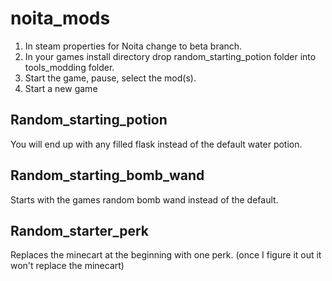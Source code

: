 # noita_mods

1. In steam properties for Noita change to beta branch.
2. In your games install directory drop random_starting_potion folder into tools_modding folder.
3. Start the game, pause, select the mod(s).
4. Start a new game


## Random_starting_potion

You will end up with any filled flask instead of the default water potion.


## Random_starting_bomb_wand

Starts with the games random bomb wand instead of the default.


## Random_starter_perk

Replaces the minecart at the beginning with one perk.
(once I figure it out it won't replace the minecart)
